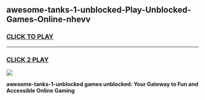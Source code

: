 
## awesome-tanks-1-unblocked-Play-Unblocked-Games-Online-nhevv
<h3>
<a href="https://premium76.site?title=awesome-tanks-1-unblocked&ref=25A">CLICK TO PLAY</a></h3>
<hr>

<h3>
<a href="https://premium76.site?title=awesome-tanks-1-unblocked&ref=25A">CLICK 2 PLAY</a>
  
</h3>

<a href="https://premium76.site?title=awesome-tanks-1-unblocked&ref=25A"><img src="https://clearcache.store/games.png"></a>


**awesome-tanks-1-unblocked games unblocked: Your Gateway to Fun and Accessible Online Gaming**
